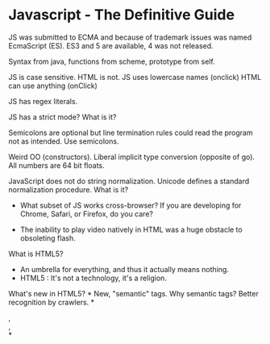 # Javascript - The Definitive Guide #

JS was submitted to ECMA and because of trademark issues was named EcmaScript (ES). ES3 and 5 are available, 4 was not released.

Syntax from java, functions from scheme, prototype from self.

JS is case sensitive. HTML is not. JS uses lowercase names (onclick) HTML can use anything (onClick)

JS has regex literals.

JS has a strict mode? What is it?

Semicolons are optional but line termination rules could read the program not as intended. Use semicolons.

Weird OO (constructors).
Liberal implicit type conversion (opposite of go).
All numbers are 64 bit floats.

JavaScript does not do string normalization. Unicode defines a standard normalization procedure. What is it?

* What subset of JS works cross-browser? If you are developing for Chrome, Safari, or Firefox, do you care?

* The inability to play video natively in HTML was a huge obstacle to obsoleting flash.

What is HTML5?
  * An umbrella for everything, and thus it actually means nothing.
  * HTML5 : It's not a technology, it's a religion.

What's new in HTML5?
    * New, "semantic" tags. Why semantic tags? Better recognition by crawlers.
    * <nav>, <article>, <section>
    * <audio>, <video>
    * <canvas>

What's "new" in JS for HTML5?
  * geolocation
  * storage capabilities : "localStorage" "sessionStorage" "indexedDB" "webSQL"
  * Filesystem API (client side virtual file system?)
  * FileReader API : allows JS to read files being inserted via <input type="file"> (e.g., image editor)
  * Better control over the back/forward buttons.
  * Better drag and drop API.
  * "Web Workers" : background threads.
  * "Web Sockets" : full duplex socket connection.

What's next for JS?
  * Peer-to-peer (PeerConnection API) and WebRTC.
  * Web Intents
  * Mobile HW APIs.


"But let’s be honest: now HTML5 is basically an umbrella for everything, and thus it actually means nothing."
  - Kyle Simpson - JavaScript and HTML5 Now
